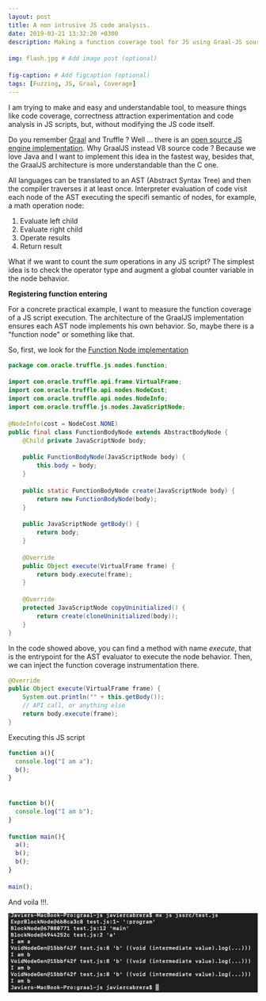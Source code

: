 ```yaml
---
layout: post
title: A non intrusive JS code analysis.
date: 2019-03-21 13:32:20 +0300
description: Making a function coverage tool for JS using Graal-JS source code modification.

img: flash.jpg # Add image post (optional)

fig-caption: # Add figcaption (optional)
tags: [Fuzzing, JS, Graal, Coverage]
---
```


I am trying to make and easy and understandable tool, to measure things like code coverage, correctness attraction experimentation and code analysis in JS scripts, but, without modifying the JS code itself.

Do you remember <a href="https://www.graalvm.org/docs/why-graal/" target="_blank">Graal</a> and Truffle ? Well ... there is an <a href="https://www.graalvm.org/docs/why-graal/" target="_blank">open source JS engine implementation</a>. Why GraalJS instead V8 source code ? Because we love Java and I want to implement this idea in the fastest way, besides that, the GraalJS architecture is more understandable than the C one. 

All languages can be translated to an AST (Abstract Syntax Tree) and then the compiler traverses it at least once. Interpreter evaluation of code visit each node of the AST executing the specifi semantic of nodes, for example, a math operation node:

1. Evaluate left child
2. Evaluate right child
3. Operate results
4. Return result  

What if we want to count the *sum* operations in any JS script? The simplest idea is to check the operator type and augment a global counter variable in the node behavior.

**Registering function entering**


For a concrete practical example, I want to measure the function coverage of a JS script execution. The architecture of the GraalJS implementation ensures each AST node implements his own behavior. So, maybe there is a "function node" or something like that.

So, first, we look for the <a href="https://github.com/graalvm/graaljs/blob/master/graal-js/src/com.oracle.truffle.js/src/com/oracle/truffle/js/nodes/function/FunctionBodyNode.java" target="_blank">Function Node implementation</a>

```java
package com.oracle.truffle.js.nodes.function;

import com.oracle.truffle.api.frame.VirtualFrame;
import com.oracle.truffle.api.nodes.NodeCost;
import com.oracle.truffle.api.nodes.NodeInfo;
import com.oracle.truffle.js.nodes.JavaScriptNode;

@NodeInfo(cost = NodeCost.NONE)
public final class FunctionBodyNode extends AbstractBodyNode {
    @Child private JavaScriptNode body;

    public FunctionBodyNode(JavaScriptNode body) {
        this.body = body;
    }

    public static FunctionBodyNode create(JavaScriptNode body) {
        return new FunctionBodyNode(body);
    }

    public JavaScriptNode getBody() {
        return body;
    }

    @Override
    public Object execute(VirtualFrame frame) {
        return body.execute(frame);
    }

    @Override
    protected JavaScriptNode copyUninitialized() {
        return create(cloneUninitialized(body));
    }
}
```

In the code showed above, you can find a method with name *execute*, that is the entrypoint for the AST evaluator to execute the node behavior. Then, we can inject the function coverage instrumentation there.


```java
@Override
public Object execute(VirtualFrame frame) {
    System.out.println("" + this.getBody());
    // API call, or anything else
    return body.execute(frame);
}
```

Executing this JS script


```js
function a(){
  console.log("I am a");
  b();
}


function b(){
  console.log("I am b");
}

function main(){
  a();
  b();
  b();
}

main();
```


And voila !!!.


<img src='/assets/img/resultJS.png'/>